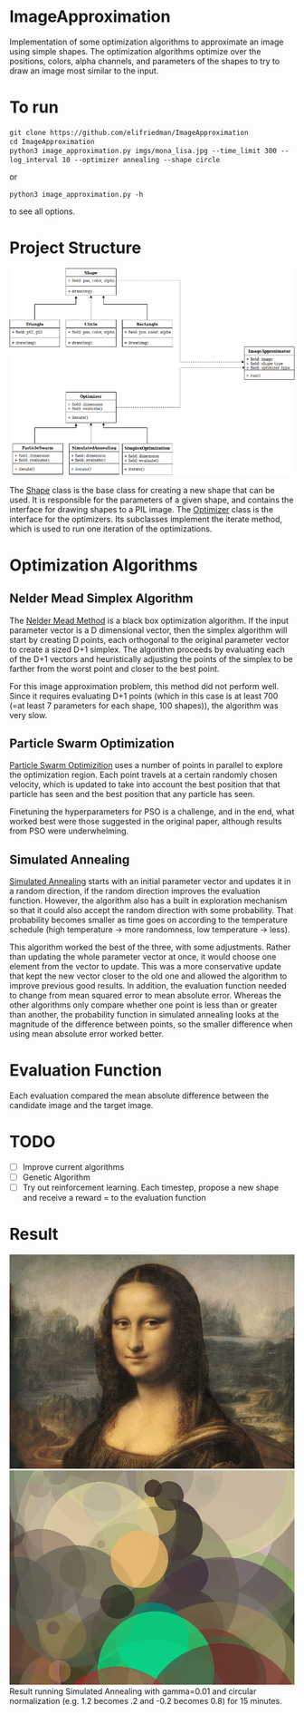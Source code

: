 # ImageApproximation
Implementation of some optimization algorithms to approximate an image using simple shapes. The optimization algorithms optimize over the positions, colors, alpha channels, and parameters of the shapes to try to draw an image most similar to the input.

# To run
```
git clone https://github.com/elifriedman/ImageApproximation
cd ImageApproximation
python3 image_approximation.py imgs/mona_lisa.jpg --time_limit 300 --log_interval 10 --optimizer annealing --shape circle
```
or
```
python3 image_approximation.py -h
```
to see all options.

# Project Structure
![System Diagram](https://raw.githubusercontent.com/elifriedman/ImageApproximation/master/imgs/sysdiagram.png)

The [Shape](https://github.com/elifriedman/ImageApproximation/blob/master/shapes.py#L6) class is the base class for creating a new shape that can be used. It is responsible for the parameters of a given shape, and contains the interface for drawing shapes to a PIL image.
The [Optimizer](https://github.com/elifriedman/ImageApproximation/blob/master/optimizers.py#L11) class is the interface for the optimizers. Its subclasses implement the iterate method, which is used to run one iteration of the optimizations.

# Optimization Algorithms
## Nelder Mead Simplex Algorithm
The [Nelder Mead Method](https://en.wikipedia.org/wiki/Nelder%E2%80%93Mead_method) is a black box optimization algorithm. If the input parameter vector is a D dimensional vector, then the simplex algorithm will start by creating D points, each orthogonal to the original parameter vector to create a sized D+1 simplex. The algorithm proceeds by evaluating each of the D+1 vectors and heuristically adjusting the points of the simplex to be farther from the worst point and closer to the best point.

For this image approximation problem, this method did not perform well. Since it requires evaluating D+1 points (which in this case is at least 700 (=at least 7 parameters for each shape, 100 shapes)), the algorithm was very slow.

## Particle Swarm Optimization
[Particle Swarm Optimizition](https://en.wikipedia.org/wiki/Particle_swarm_optimization) uses a number of points in parallel to explore the optimization region. Each point travels at a certain randomly chosen velocity, which is updated to take into account the best position that that particle has seen and the best position that any particle has seen.

Finetuning the hyperparameters for PSO is a challenge, and in the end, what worked best were those suggested in the original paper, although results from PSO were underwhelming.

## Simulated Annealing
[Simulated Annealing](https://en.wikipedia.org/wiki/Simulated_annealing) starts with an initial parameter vector and updates it in a random direction, if the random direction improves the evaluation function. However, the algorithm also has a built in exploration mechanism so that it could also accept the random direction with some probability. That probability becomes smaller as time goes on according to the temperature schedule (high temperature -> more randomness, low temperature -> less).

This algorithm worked the best of the three, with some adjustments. Rather than updating the whole parameter vector at once, it would choose one element from the vector to update. This was a more conservative update that kept the new vector closer to the old one and allowed the algorithm to improve previous good results. In addition, the evaluation function needed to change from mean squared error to mean absolute error. Whereas the other algorithms only compare whether one point is less than or greater than another, the probability function in simulated annealing looks at the magnitude of the difference between points, so the smaller difference when using mean absolute error worked better.

# Evaluation Function
Each evaluation compared the mean absolute difference between the candidate image and the target image.

# TODO
- [ ] Improve current algorithms
- [ ] Genetic Algorithm
- [ ] Try out reinforcement learning. Each timestep, propose a new shape and receive a reward = to the evaluation function

# Result
![Mona Lisa](https://raw.githubusercontent.com/elifriedman/ImageApproximation/master/imgs/mona_lisa.jpg)
![Result](https://raw.githubusercontent.com/elifriedman/ImageApproximation/master/imgs/annealing_gamma_0.01_circular_normalization.png)
Result running Simulated Annealing with gamma=0.01 and circular normalization (e.g. 1.2 becomes .2 and -0.2 becomes 0.8) for 15 minutes.
